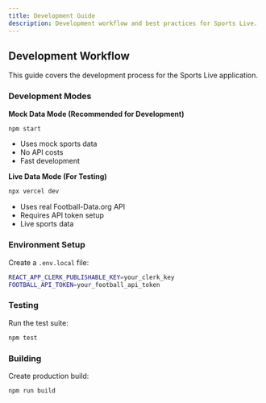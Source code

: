 ```yaml
---
title: Development Guide
description: Development workflow and best practices for Sports Live.
---
```


## Development Workflow

This guide covers the development process for the Sports Live application.

### Development Modes

**Mock Data Mode (Recommended for Development)**
```bash
npm start
```
- Uses mock sports data
- No API costs
- Fast development

**Live Data Mode (For Testing)**
```bash
npx vercel dev
```
- Uses real Football-Data.org API
- Requires API token setup
- Live sports data

### Environment Setup

Create a `.env.local` file:
```bash
REACT_APP_CLERK_PUBLISHABLE_KEY=your_clerk_key
FOOTBALL_API_TOKEN=your_football_api_token
```

### Testing

Run the test suite:
```bash
npm test
```

### Building

Create production build:
```bash
npm run build
```